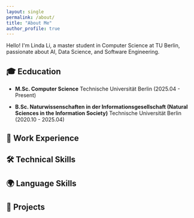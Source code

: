```yaml
---
layout: single
permalink: /about/
title: "About Me"
author_profile: true
---
```


Hello! I'm Linda Li, a master student in Computer Science at TU Berlin, passionate about AI, Data Science, and Software Engineering.


## 🎓 Ecducation

- **M.Sc. Computer Science**
  Technische Universität Berlin (2025.04 - Present)

- **B.Sc. Naturwissenschaften in der Informationsgesellschaft (Natural Sciences in the Information Society)** 
  Technische Universität Berlin (2020.10 - 2025.04)

## 💼 Work Experience


## 🛠️ Technical Skills



## 🌍 Language Skills


## 🚀 Projects



